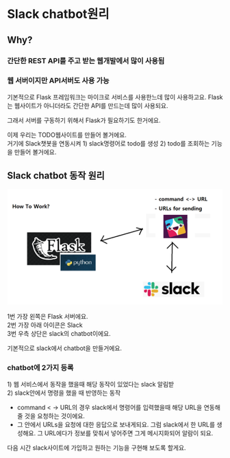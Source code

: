 # Slack chatbot원리

## Why? 

### 간단한 REST API를 주고 받는 웹개발에서 많이 사용됨

### 웹 서버이지만 API서버도 사용 가능 

  
기본적으로 Flask 프레임워크는 마이크로 서비스를 사용한느데 많이 사용하고요. Flask는 웹사이트가 아니더라도 간단한 API를 만드는데 많이 사용되요.   
  
그래서 서버를 구동하기 위해서 Flask가 필요하기도 한거에요.   
  
이제 우리는 TODO웹사이트를 만들어 볼거에요.   
거기에 Slack챗봇을 연동시켜 1\) slack명령어로 todo를 생성 2\) todo를 조회하는 기능을 만들어 볼거에요.   


## Slack chatbot 동작 원리 

![](../../.gitbook/assets/image%20%28239%29.png)

1번 가장 왼쪽은 Flask 서버에요.  
2번 가장 아래 아이콘은 Slack  
3번 우측 상단은 slack의 chatbot이에요.    
  
기본적으로 slack에서 chatbot을 만들거에요.  


### chatbot에 2가지 등록 

1\)  웹 서비스에서 동작을 했을때 해당 동작이 있었다는 slack 알림받  
2\)  slack안에서 명령을 했을 때 반영하는 동작   
  
- command &lt; -&gt; URL의 경우 slack에서 명령어를 입력했을때 해당 URL을 연동해 줄 것을 요청하는 것이에요.   
- 그 안에서 URLs을 요청에 대한 응답으로 보내게되요. 그럼 slack에서 한 URL를 생성해요. 그 URL에다가 정보를 맞춰서 넣어주면 그게 메시지화되어 알람이 되요.   
  
다음 시간 slack사이트에 가입하고 원하는 기능을 구현해 보도록 할게요. 



